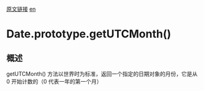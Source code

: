 <a href="https://developer.mozilla.org/zh-CN/docs/Web/JavaScript/Reference/Global_Objects/Date/getUTCMonth" target="_blank">原文链接</a>
<a href="https://developer.mozilla.org/en-US/docs/Web/JavaScript/Reference/Global_Objects/Date/getUTCMonth" target="_blank">en</a>

# Date.prototype.getUTCMonth()

## 概述

getUTCMonth() 方法以世界时为标准，返回一个指定的日期对象的月份，它是从 0 开始计数的（0 代表一年的第一个月）
